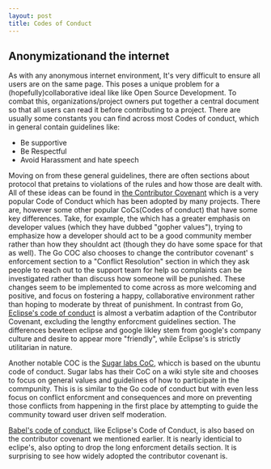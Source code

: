 ```yaml
---
layout: post
title: Codes of Conduct
---
```




<h2>Anonymizationand the internet</h2>

<p>As with any anonymous internet environment, It's very difficult to ensure all users are on the same page. This poses a unique problem for a (hopefully)collaborative ideal like  like Open Source Development. To combat this, organizations/project owners put together a central document so that all users can read it before contributing to a project. There are usually some constants you can find across most Codes of conduct, which in general contain guidelines like: </p>
<ul>
	<li>Be supportive</li>
	<li>Be Respectful</li>
	<li>Avoid Harassment and hate speech</li>
</ul>
<p>Moving on from these general guidelines, there are often sections about protocol that pretains to violations of the rules and how those are dealt with. All of these ideas can be found in <a href="https://www.contributor-covenant.org/version/1/4/code-of-conduct/">the Contributor Covenant</a> which is a very popular Code of Conduct which has been adopted by many projects. There are, however some other popular CoCs(Codes of conduct) that have some key differences. Take, for example, the <a href="https://go.dev/conduct"></a> which has a greater emphasis on developer values (which they have dubbed "gopher values"), trying to emphasize how a developer should act to be a good community member rather than how they shouldnt act (though they do have some space for that as well). The Go COC also chooses to change the contributor covenant'
s enforcement section to a "Conflict Resolution" section in which they ask people to reach out to the support team for help so complaints can be investigated rather than discuss how someone will be punished. These changes seem to be implemented to come across as more welcoming and positive, and focus on fostering a happy, collaborative environment rather than hoping to moderate by threat of punishment. In contrast from Go, <a href="https://www.eclipse.org/org/documents/Community_Code_of_Conduct.php">Eclipse's code of conduct</a> is almost a verbatim adaption of the Contributor Covenant, excluding the lengthy enforcment guidelines section. The differences bewteen eclipse and google likley stem from google's company culture and desire to appear more "friendly", while Eclipse's is strictly utilitarian in nature.</p>

<p>Another notable COC is the <a href="https://wiki.sugarlabs.org/go/Sugar_Labs/Legal/Code_of_Conduct">Sugar labs CoC</a>, whicch is based on the ubuntu code of conduct. Sugar labs has their CoC on a wiki style site and chooses to focus on general values and guidelines of how to participate in the commpunity. This is is similar to the Go code of conduct but with even less focus on conflict enforcment and consequences and more on preventing those conflicts from happening in the first place by attempting to guide the community toward user driven self moderation.</p>

<p><a href="https://github.com/babel/babel/blob/main/CODE_OF_CONDUCT.md"> Babel's code of conduct<a>, like Eclipse's Code of Conduct, is also based on the contributor covenant we mentioned earlier. It is nearly identicial to eclipe's, also opting to drop the long enforcment details section. It is surprising to see how widely adopted the contributor covenant is.</p>
